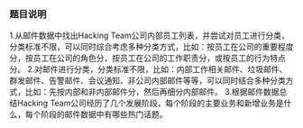 ### 题目说明

1.从邮件数据中找出Hacking Team公司内部员工列表，并尝试对员工进行分类，分类标准不限，可以同时综合考虑多种分类方式，比如：按员工在公司的重要程度分，按员工在公司的角色分，按员工在公司的工作职责分，或按员工的行为特点分。
2.对邮件进行分类，分类标准不限，比如：内部工作相关邮件、垃圾邮件、群发邮件、告警邮件、会议通知、非公司内部邮件等等，可以同时结合多种分类方式，比如：先按内部和非内部邮件分，然后再细分内部邮件。
3.根据邮件数据总结Hacking Team公司经历了几个发展阶段，每个阶段的主要业务和新增业务是什么，每个阶段的邮件数据中有哪些热门话题。
